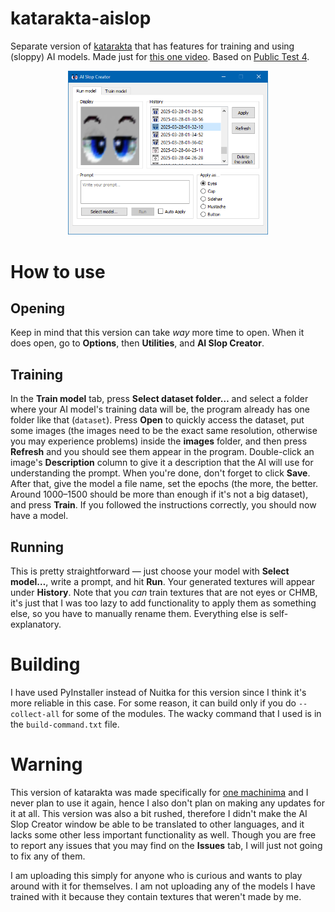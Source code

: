 # katarakta-aislop
Separate version of [katarakta](https://github.com/vazhka-dolya/katarakta) that has features for training and using (sloppy) AI models. Made just for [this one video](https://www.youtube.com/watch?v=v_Xpv41m_0E). Based on [Public Test 4](https://github.com/vazhka-dolya/katarakta/releases/tag/vpt4).
<p align="center">
  <img src="https://github.com/vazhka-dolya/katarakta-aislop/blob/main/GitHubImg/aislop1.png" width="320"/>
</p>

# How to use
## Opening
Keep in mind that this version can take *way* more time to open. When it does open, go to **Options**, then **Utilities**, and **AI Slop Creator**.

## Training
In the **Train model** tab, press **Select dataset folder…** and select a folder where your AI model's training data will be, the program already has one folder like that (`dataset`). Press **Open** to quickly access the dataset, put some images (the images need to be the exact same resolution, otherwise you may experience problems) inside the **images** folder, and then press **Refresh** and you should see them appear in the program. Double-click an image's **Description** column to give it a description that the AI will use for understanding the prompt. When you're done, don't forget to click **Save**. After that, give the model a file name, set the epochs (the more, the better. Around 1000–1500 should be more than enough if it's not a big dataset), and press **Train**. If you followed the instructions correctly, you should now have a model.

## Running
This is pretty straightforward — just choose your model with **Select model…**, write a prompt, and hit **Run**. Your generated textures will appear under **History**. Note that you *can* train textures that are not eyes or CHMB, it's just that I was too lazy to add functionality to apply them as something else, so you have to manually rename them. Everything else is self-explanatory.

# Building
I have used PyInstaller instead of Nuitka for this version since I think it's more reliable in this case. For some reason, it can build only if you do `--collect-all` for some of the modules. The wacky command that I used is in the `build-command.txt` file.

# Warning
This version of katarakta was made specifically for [one machinima](https://www.youtube.com/watch?v=v_Xpv41m_0E) and I never plan to use it again, hence I also don't plan on making any updates for it at all. This version was also a bit rushed, therefore I didn't make the AI Slop Creator window be able to be translated to other languages, and it lacks some other less important functionality as well. Though you are free to report any issues that you may find on the **Issues** tab, I will just not going to fix any of them.

I am uploading this simply for anyone who is curious and wants to play around with it for themselves. I am not uploading any of the models I have trained with it because they contain textures that weren't made by me.
